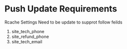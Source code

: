 # Push Update Requirements

Rcache Settings Need to be update to supprot follow feilds
   
1. site_tech_phone
2. site_refund_phone
3. site_tech_email
